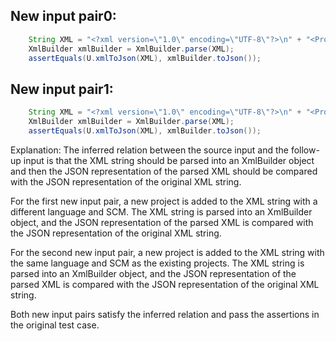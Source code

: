 ## New input pair0:
```java
    String XML = "<?xml version=\"1.0\" encoding=\"UTF-8\"?>\n" + "<Projects>\n" + "  <underscore-java language=\"Java\" scm=\"SVN\">\n" + "    <Location type=\"URL\">https://github.com/javadev/underscore-java/</Location>\n" + "  </underscore-java>\n" + "  <JetS3t language=\"Java\" scm=\"CVS\">\n" + "    <Location type=\"URL\">https://jets3t.s3.amazonaws.com/index.html</Location>\n" + "  </JetS3t>\n" + "  <NewProject language=\"Python\" scm=\"Git\">\n" + "    <Location type=\"URL\">https://github.com/newproject/newproject/</Location>\n" + "  </NewProject>\n" + "</Projects>";
    XmlBuilder xmlBuilder = XmlBuilder.parse(XML);
    assertEquals(U.xmlToJson(XML), xmlBuilder.toJson());
```

## New input pair1:
```java
    String XML = "<?xml version=\"1.0\" encoding=\"UTF-8\"?>\n" + "<Projects>\n" + "  <underscore-java language=\"Java\" scm=\"SVN\">\n" + "    <Location type=\"URL\">https://github.com/javadev/underscore-java/</Location>\n" + "  </underscore-java>\n" + "  <JetS3t language=\"Java\" scm=\"CVS\">\n" + "    <Location type=\"URL\">https://jets3t.s3.amazonaws.com/index.html</Location>\n" + "  </JetS3t>\n" + "  <NewProject language=\"Java\" scm=\"SVN\">\n" + "    <Location type=\"URL\">https://github.com/newproject/newproject/</Location>\n" + "  </NewProject>\n" + "</Projects>";
    XmlBuilder xmlBuilder = XmlBuilder.parse(XML);
    assertEquals(U.xmlToJson(XML), xmlBuilder.toJson());
```

Explanation:
The inferred relation between the source input and the follow-up input is that the XML string should be parsed into an XmlBuilder object and then the JSON representation of the parsed XML should be compared with the JSON representation of the original XML string.

For the first new input pair, a new project is added to the XML string with a different language and SCM. The XML string is parsed into an XmlBuilder object, and the JSON representation of the parsed XML is compared with the JSON representation of the original XML string.

For the second new input pair, a new project is added to the XML string with the same language and SCM as the existing projects. The XML string is parsed into an XmlBuilder object, and the JSON representation of the parsed XML is compared with the JSON representation of the original XML string.

Both new input pairs satisfy the inferred relation and pass the assertions in the original test case.
